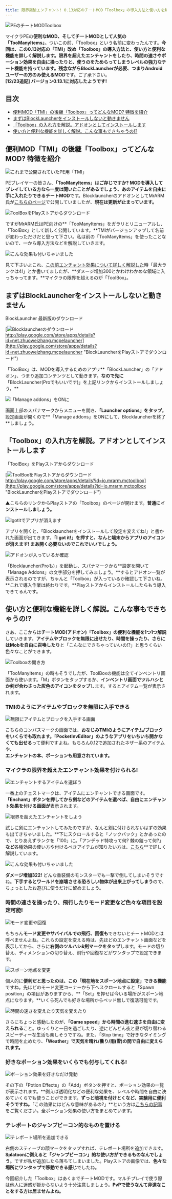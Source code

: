 ```yaml
---
title: 限界突破エンチャント! 0.13対応のチートMOD「Toolbox」の導入方法と使い方を解説
---
```


![PEのチートMODToolbox](https://cdn-ak.f.st-hatena.com/images/fotolife/s/sasigume/20210208/20210208180720.png)

マイクラPEの**便利なMOD、そしてチートMODとして人気の「TooManyItems」**。ついこの前、「Toolbox」という名前に変わったんです。**今回は、この0.13対応の「TMI」改め「Toolbox」の導入方法と、使い方と便利な機能を詳しく解説します。**限界を超えたエンチャントをしたり、時間の速さやポーション効果を自由に操ったりと、使うのをためらってしまうレベルの強力なチート機能を持っています。残念ながらBlockLauncherが必要、つまり**Androidユーザーの方のみ使えるMOD**です。ご了承下さい。  
**\[12/23追記\] バージョン0.13.1に対応したようです!**

## 目次

*   [便利MOD「TMI」の後継「Toolbox」ってどんなMOD? 特徴を紹介](#about)
*   [まずはBlockLauncherをインストールしないと動きません](#blocklauncher)
*   [「Toolbox」の入れ方を解説。アドオンとしてインストールします](#inst)
*   [使い方と便利な機能を詳しく解説。こんな事もできちゃうの!?](#use)

## 便利MOD「TMI」の後継「Toolbox」ってどんなMOD? 特徴を紹介

![これまで公開されていたPE用「TMI」](https://cdn-ak.f.st-hatena.com/images/fotolife/s/sasigume/20210208/20210208083352.jpg)

PEプレイヤーの皆さん、**「TooManyItems」**はご存じですか? MODを導入してプレイしている方なら一度は聞いたことがあるでしょう、あの**アイテムを自由に手に入れたりできるチートMOD**です。BlocklauncherのアドオンとしてMrARM氏が[こちらのページ](http://www.minecraftforum.net/forums/minecraft-pocket-edition/mcpe-mods-tools/1987484-too-many-items-mod)で公開していましたが、**現在は更新が止まっています。**

![ToolBoxをPlayストアからダウンロード](https://cdn-ak.f.st-hatena.com/images/fotolife/s/sasigume/20210208/20210208150034.jpg)

ですがMrARM氏はPE向けの**「TooManyItems」をガラリとリニューアルし、「ToolBox」として新しく公開しています。**TMIがバージョンアップして名前が変わっただけだと思って下さい。私は前の「TooManyItems」を使ったことないので、一から導入方法などを解説していきます。

![こんな効果も付いちゃいました](https://cdn-ak.f.st-hatena.com/images/fotolife/s/sasigume/20210208/20210208150133.jpg)

見て下さいよこれ、[この前エンチャント効果について詳しく解説した](/enchant-guide-data/)時「最大ランクは4!」とか書いてましたが、**ダメージ増加300とかわけわかめな領域に入っちゃってます。**マイクラの限界を超えるのが「ToolBox」。

## まずはBlockLauncherをインストールしないと動きません

BlockLauncher 最新版のダウンロード

[![Blocklauncherのダウンロード](https://cdn-ak.f.st-hatena.com/images/fotolife/s/sasigume/20210208/20210208151819.png)  
http://play.google.com/store/apps/details?id=net.zhuoweizhang.mcpelauncher](http://play.google.com/store/apps/details?id=net.zhuoweizhang.mcpelauncher "BlockLauncherをPlayストアでダウンロード") 

「ToolBox」は、MODを導入するためのアプリ**「BlockLauncher」の「アドオン」、つまり追加コンテンツとして動きます。**なので先に**「BlockLauncher(Proでもいいです)」を上記リンクからインストールしましょう。**

![「Manage addons」をONに](https://cdn-ak.f.st-hatena.com/images/fotolife/s/sasigume/20210208/20210208130757.jpg)

画面上部のスパナマークからメニューを開き、**「Launcher options」をタップ**。設定画面が開くので**「Manage addons」をONにして、Blocklauncherを終了**しましょう。

## 「Toolbox」の入れ方を解説。アドオンとしてインストールします

「ToolBox」をPlayストアからダウンロード

[![ToolBoxをPlayストアからダウンロード](https://cdn-ak.f.st-hatena.com/images/fotolife/s/sasigume/20210208/20210208150034.jpg)  
http://play.google.com/store/apps/details?id=io.mrarm.mctoolbox](http://play.google.com/store/apps/details?id=io.mrarm.mctoolbox "BlockLauncherをPlayストアでダウンロード")

▲こちらのリンクからPlayストアの「Toolbox」のページが開けます。**普通にインストールしましょう。**

![Igotitでアプリが消えます](https://cdn-ak.f.st-hatena.com/images/fotolife/s/sasigume/20210208/20210208132342.png)

アプリを開くと、「Blocklauncherをインストールして設定を変えてね!」と書かれた画面が出てきます。**「I got it!」を押すと、なんと端末からアプリのアイコンが消えます! まあ開く必要ないのでこれでいいでしょう。**

![アドオンが入っているか確認](https://cdn-ak.f.st-hatena.com/images/fotolife/s/sasigume/20210208/20210208132636.png)

「Blocklauncher(Proも)」を起動し、スパナマークから**設定を開いて「Manage Addons」の文字部分を押してみましょう。**するとアドオン一覧が表示されるのですが、ちゃんと「Toolbox」が入っているか確認して下さいね。**これで導入作業は終わりです。**Playストアからインストールしたらもう導入できてるんです。

## 使い方と便利な機能を詳しく解説。こんな事もできちゃうの!?

さあ、ここからは**チートMOD(アドオン)「Toolbox」の便利な機能を1つ1つ解説**していきます。**アイテムやブロックを無限に出せたり、時間を操ったり、さらにはMobを自由に召喚したり**と「こんなにできちゃっていいの!?」と思うくらい色々なことができます。

![Toolboxの開き方](https://cdn-ak.f.st-hatena.com/images/fotolife/s/sasigume/20210208/20210208155746.png)

「TooManyItems」の時もそうでしたが、ToolBoxの機能は全てインベントリ画面から使います。「M」ボタンをタップするか、**インベントリ画面でツルハシとか剣が合わさった灰色のアイコンをタップ**します。するとアイテム一覧が表示されます。

### TMIのようにアイテムやブロックを無限に入手できる

![無限にアイテムとブロックを入手する画面](https://cdn-ak.f.st-hatena.com/images/fotolife/s/sasigume/20210208/20210208125919.png)

こちらのコンパスマークの画面では、**おなじみTMIのようにアイテム/ブロックをいくらでも取れます。「PocketInvEditor」のようなアプリをいちいち開かなくても出せる**って便利ですよね。もちろん0.12で追加されたネザー系のアイテムや、  
**エンチャントの本、ポーションも用意されています。**

### マイクラの限界を超えたエンチャント効果を付けられる!

![エンチャントするアイテムを選ぼう](https://cdn-ak.f.st-hatena.com/images/fotolife/s/sasigume/20210208/20210208145827.png)

一番上のチェストマークは、アイテムにエンチャントできる画面です。**「Enchant」ボタンを押してから剣などのアイテムを選べば、自由にエンチャント効果を付ける画面が**表示されます。

![限界を超えたエンチャントをしよう](https://cdn-ak.f.st-hatena.com/images/fotolife/s/sasigume/20210208/20210208140928.png)

試しに剣にエンチャントしてみたのですが、なんと剣に付けられないはずの効果も出てきちゃいました。**下にスクロールすると「ノックバック」とかあったので、とりあえずランクを「100」に。「アンデッド特攻って何? 棘の鎧って何?」**など**各種効果の使い方や付けるべきアイテムが知りたい方は、[こちら](/enchant-guide-data/)**で詳しく解説しています。

![こんな効果も付いちゃいました](https://cdn-ak.f.st-hatena.com/images/fotolife/s/sasigume/20210208/20210208150133.jpg)

**ダメージ増加322!** どんな重装備のモンスターでも一撃で倒してしまいそうですね。**下手するとワールドを崩壊させる恐ろしい物体が出来上がってしまう**ので、ちょっとしたお遊びに使うだけに留めましょう。

### 時間の速さを操ったり、飛行したりモード変更など色々な項目を設定可能!

![モード変更や回復](https://cdn-ak.f.st-hatena.com/images/fotolife/s/sasigume/20210208/20210208145106.png)

もちろん**モード変更やサバイバルでの飛行、回復も**できないとチートMODとは呼べませんよね。これらの設定を変える時は、先ほどのエンチャント画面などを表示してから、さらに**右側のツルハシ&剣マークをタップ**します。モードの切り替え、ディメンションの切り替え、飛行や回復などがワンタップで設定できます。

![スポーン地点を変更](https://cdn-ak.f.st-hatena.com/images/fotolife/s/sasigume/20210208/20210208180716.png)

個人的に**便利だと思ったのは、この「現在地をスポーン地点に設定」できる機能**ですね。先ほどのモード変更コーナーから下へスクロールすると「Spawn position」の項目がありますから、**「Set」を押せば今いる場所がスポーン地点になります。**いくら死んでも好きな場所からベッド無しで復活可能です。

![時間の速さを変えたり天気を変えたり](https://cdn-ak.f.st-hatena.com/images/fotolife/s/sasigume/20210208/20210208130334.png)

さらにちょっと感動したのが、**「Game speed」から時間の進む速さを自由に変えられる**こと。ゆっくりと一日を過ごしたり、逆にどんどん夜と昼が切り替わるスピーディーな生活も楽しそうですね。また、「Stop time」で好きなタイミングで時間を止めたり、**「Weather」で天気を晴れ/曇り/雨(雪)の間で自由に変えられます。**

### 好きなポーション効果をいくらでも付与してくれる!

![ポーション効果を好きなだけ発動](https://cdn-ak.f.st-hatena.com/images/fotolife/s/sasigume/20210208/20210208134516.png)

その下の「Potion Effects」の「Add」ボタンを押すと、ポーション効果の一覧が表示されます。**例えば透明化などの便利な効果を、レベルや時間を自由に決めていくらでも使うことができます。**ずっと暗視を付けとくなど、実験用に便利そうですね。**「この効果にはどんな意味があるの?」**という方は[こちらの記事](/howto-make-potion/)をご覧ください。全ポーション効果の使い方をまとめています。

### テレポートのジャンプビーコン的なものを置ける

![テレポート場所を追加できる](https://cdn-ak.f.st-hatena.com/images/fotolife/s/sasigume/20210208/20210208132654.png)

右側のスティーブの顔マークをタップすれば、テレポート場所を追加できます。**Splatoonに例えると「ジャンプビーコン」的な使い方ができるものなんでしょう**。ですが私が追加したら落ちてしまいました。Playストアの画像では、**色々な場所にワンタップで移動できる感じ**でしたね。

今回紹介した「Toolbox」はあくまでチートMODです。マルチプレイで使う際は他人に迷惑が掛からないよう十分注意しましょう。**PvPで使うなんて非道なことをする方は居ませんよね。**
